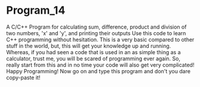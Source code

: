 # Program_14
 A C/C++ Program for calculating sum, difference, product and division of two numbers, 'x' and 'y', and printing their outputs
Use this code to learn C++ programming without hesitation.
This is a very basic compared to other stuff in the world, but, this will get your knowledge up and running.
Whereas, if you had seen a code that is used in an as simple thing as a calculator, trust me, you will be scared of programming ever again.
So, really start from this and in no time your code will also get very complicated!
Happy Programming! Now go on and type this program and don't you dare copy-paste it!
